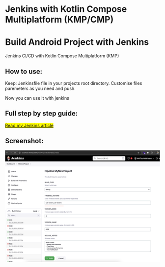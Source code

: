 # Jenkins with Kotlin Compose Multiplatform (KMP/CMP)
# Build Android Project with Jenkins
Jenkins CI/CD with Kotlin Compose Multiplatform (KMP)

## How to use:
Keep:
Jenkinsfile file in your projects root directory.
Customise files paremeters as you need and push.

Now you can use it with jenkins

## Full step by step guide:
<mark>[Read my Jenkins article](https://touhidapps.com/learn/jenkins-ci-cd-build-upload-android-app-to-firebase-app-distribution/)</mark>

## Screenshot:

![Jenkins with Kotlin Multiplatform](https://raw.githubusercontent.com/TouhidApps/Jenkins-with-KMP/refs/heads/main/screenshot.png)




